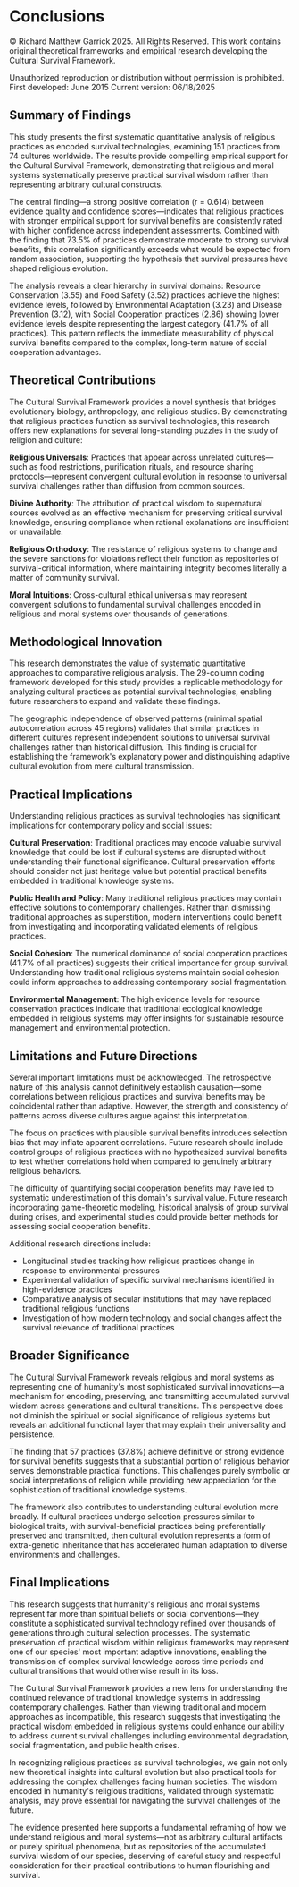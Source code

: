 # Conclusions

© Richard Matthew Garrick 2025. All Rights Reserved. This work contains original theoretical frameworks and empirical research developing the Cultural Survival Framework. 

Unauthorized reproduction or distribution without permission is prohibited. 
First developed: June 2015 Current version: 06/18/2025

## Summary of Findings

This study presents the first systematic quantitative analysis of religious practices as encoded survival technologies, examining 151 practices from 74 cultures worldwide. The results provide compelling empirical support for the Cultural Survival Framework, demonstrating that religious and moral systems systematically preserve practical survival wisdom rather than representing arbitrary cultural constructs.

The central finding—a strong positive correlation (r = 0.614) between evidence quality and confidence scores—indicates that religious practices with stronger empirical support for survival benefits are consistently rated with higher confidence across independent assessments. Combined with the finding that 73.5% of practices demonstrate moderate to strong survival benefits, this correlation significantly exceeds what would be expected from random association, supporting the hypothesis that survival pressures have shaped religious evolution.

The analysis reveals a clear hierarchy in survival domains: Resource Conservation (3.55) and Food Safety (3.52) practices achieve the highest evidence levels, followed by Environmental Adaptation (3.23) and Disease Prevention (3.12), with Social Cooperation practices (2.86) showing lower evidence levels despite representing the largest category (41.7% of all practices). This pattern reflects the immediate measurability of physical survival benefits compared to the complex, long-term nature of social cooperation advantages.

## Theoretical Contributions

The Cultural Survival Framework provides a novel synthesis that bridges evolutionary biology, anthropology, and religious studies. By demonstrating that religious practices function as survival technologies, this research offers new explanations for several long-standing puzzles in the study of religion and culture:

**Religious Universals**: Practices that appear across unrelated cultures—such as food restrictions, purification rituals, and resource sharing protocols—represent convergent cultural evolution in response to universal survival challenges rather than diffusion from common sources.

**Divine Authority**: The attribution of practical wisdom to supernatural sources evolved as an effective mechanism for preserving critical survival knowledge, ensuring compliance when rational explanations are insufficient or unavailable.

**Religious Orthodoxy**: The resistance of religious systems to change and the severe sanctions for violations reflect their function as repositories of survival-critical information, where maintaining integrity becomes literally a matter of community survival.

**Moral Intuitions**: Cross-cultural ethical universals may represent convergent solutions to fundamental survival challenges encoded in religious and moral systems over thousands of generations.

## Methodological Innovation

This research demonstrates the value of systematic quantitative approaches to comparative religious analysis. The 29-column coding framework developed for this study provides a replicable methodology for analyzing cultural practices as potential survival technologies, enabling future researchers to expand and validate these findings.

The geographic independence of observed patterns (minimal spatial autocorrelation across 45 regions) validates that similar practices in different cultures represent independent solutions to universal survival challenges rather than historical diffusion. This finding is crucial for establishing the framework's explanatory power and distinguishing adaptive cultural evolution from mere cultural transmission.

## Practical Implications

Understanding religious practices as survival technologies has significant implications for contemporary policy and social issues:

**Cultural Preservation**: Traditional practices may encode valuable survival knowledge that could be lost if cultural systems are disrupted without understanding their functional significance. Cultural preservation efforts should consider not just heritage value but potential practical benefits embedded in traditional knowledge systems.

**Public Health and Policy**: Many traditional religious practices may contain effective solutions to contemporary challenges. Rather than dismissing traditional approaches as superstition, modern interventions could benefit from investigating and incorporating validated elements of religious practices.

**Social Cohesion**: The numerical dominance of social cooperation practices (41.7% of all practices) suggests their critical importance for group survival. Understanding how traditional religious systems maintain social cohesion could inform approaches to addressing contemporary social fragmentation.

**Environmental Management**: The high evidence levels for resource conservation practices indicate that traditional ecological knowledge embedded in religious systems may offer insights for sustainable resource management and environmental protection.

## Limitations and Future Directions

Several important limitations must be acknowledged. The retrospective nature of this analysis cannot definitively establish causation—some correlations between religious practices and survival benefits may be coincidental rather than adaptive. However, the strength and consistency of patterns across diverse cultures argue against this interpretation.

The focus on practices with plausible survival benefits introduces selection bias that may inflate apparent correlations. Future research should include control groups of religious practices with no hypothesized survival benefits to test whether correlations hold when compared to genuinely arbitrary religious behaviors.

The difficulty of quantifying social cooperation benefits may have led to systematic underestimation of this domain's survival value. Future research incorporating game-theoretic modeling, historical analysis of group survival during crises, and experimental studies could provide better methods for assessing social cooperation benefits.

Additional research directions include:
- Longitudinal studies tracking how religious practices change in response to environmental pressures
- Experimental validation of specific survival mechanisms identified in high-evidence practices
- Comparative analysis of secular institutions that may have replaced traditional religious functions
- Investigation of how modern technology and social changes affect the survival relevance of traditional practices

## Broader Significance

The Cultural Survival Framework reveals religious and moral systems as representing one of humanity's most sophisticated survival innovations—a mechanism for encoding, preserving, and transmitting accumulated survival wisdom across generations and cultural transitions. This perspective does not diminish the spiritual or social significance of religious systems but reveals an additional functional layer that may explain their universality and persistence.

The finding that 57 practices (37.8%) achieve definitive or strong evidence for survival benefits suggests that a substantial portion of religious behavior serves demonstrable practical functions. This challenges purely symbolic or social interpretations of religion while providing new appreciation for the sophistication of traditional knowledge systems.

The framework also contributes to understanding cultural evolution more broadly. If cultural practices undergo selection pressures similar to biological traits, with survival-beneficial practices being preferentially preserved and transmitted, then cultural evolution represents a form of extra-genetic inheritance that has accelerated human adaptation to diverse environments and challenges.

## Final Implications

This research suggests that humanity's religious and moral systems represent far more than spiritual beliefs or social conventions—they constitute a sophisticated survival technology refined over thousands of generations through cultural selection processes. The systematic preservation of practical wisdom within religious frameworks may represent one of our species' most important adaptive innovations, enabling the transmission of complex survival knowledge across time periods and cultural transitions that would otherwise result in its loss.

The Cultural Survival Framework provides a new lens for understanding the continued relevance of traditional knowledge systems in addressing contemporary challenges. Rather than viewing traditional and modern approaches as incompatible, this research suggests that investigating the practical wisdom embedded in religious systems could enhance our ability to address current survival challenges including environmental degradation, social fragmentation, and public health crises.

In recognizing religious practices as survival technologies, we gain not only new theoretical insights into cultural evolution but also practical tools for addressing the complex challenges facing human societies. The wisdom encoded in humanity's religious traditions, validated through systematic analysis, may prove essential for navigating the survival challenges of the future.

The evidence presented here supports a fundamental reframing of how we understand religious and moral systems—not as arbitrary cultural artifacts or purely spiritual phenomena, but as repositories of the accumulated survival wisdom of our species, deserving of careful study and respectful consideration for their practical contributions to human flourishing and survival.